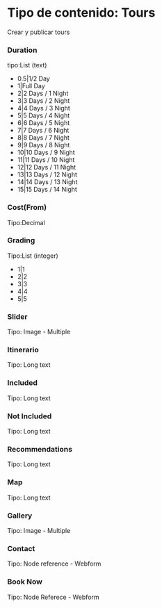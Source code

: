 # Tipo de contenido: Tours
Crear y publicar tours
### Duration
tipo:List (text)
  - 0.5|1/2 Day
  - 1|Full Day
  - 2|2 Days / 1 Night
  - 3|3 Days / 2 Night
  - 4|4 Days / 3 Night
  - 5|5 Days / 4 Night
  - 6|6 Days / 5 Night
  - 7|7 Days / 6 Night
  - 8|8 Days / 7 Night
  - 9|9 Days / 8 Night
  - 10|10 Days / 9 Night
  - 11|11 Days / 10 Night
  - 12|12 Days / 11 Night
  - 13|13 Days / 12 Night
  - 14|14 Days / 13 Night
  - 15|15 Days / 14 Night

### Cost(From)
  Tipo:Decimal

### Grading
  Tipo:List (integer)
  - 1|1
  - 2|2
  - 3|3
  - 4|4
  - 5|5

### Slider
  Tipo: Image - Multiple
### Itinerario
  Tipo: Long text
### Included
  Tipo: Long text
### Not Included
  Tipo: Long text
### Recommendations
  Tipo: Long text
### Map
  Tipo: Long text
### Gallery
  Tipo: Image - Multiple
### Contact
  Tipo: Node reference - Webform
### Book Now
  Tipo: Node Referece - Webform






